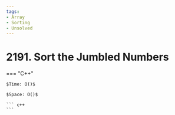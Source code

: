 ```yaml
---
tags:
- Array
- Sorting
- Unsolved
---
```



# 2191. Sort the Jumbled Numbers

=== "C++"

    $Time: O()$

    $Space: O()$

    ``` c++
    ```